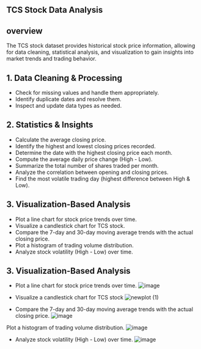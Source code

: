 ## TCS Stock Data Analysis
## overview 
The TCS stock dataset provides historical stock price information, allowing for data cleaning, statistical analysis, and visualization to gain insights into market trends and trading behavior.

## 1. Data Cleaning & Processing
- Check for missing values and handle them appropriately.
- Identify duplicate dates and resolve them.
- Inspect and update data types as needed.

## 2. Statistics & Insights
- Calculate the average closing price.
- Identify the highest and lowest closing prices recorded.
- Determine the date with the highest closing price each month.
- Compute the average daily price change (High - Low).
- Summarize the total number of shares traded per month.
- Analyze the correlation between opening and closing prices.
- Find the most volatile trading day (highest difference between High & Low).

## 3. Visualization-Based Analysis
- Plot a line chart for stock price trends over time.
- Visualize a candlestick chart for TCS stock.
- Compare the 7-day and 30-day moving average trends with the actual closing price.
- Plot a histogram of trading volume distribution.
- Analyze stock volatility (High - Low) over time.

## 3. Visualization-Based Analysis

- Plot a line chart for stock price trends over time.
![image](https://github.com/user-attachments/assets/87bc12aa-d4b2-42f5-8695-c5203afecc22)

- Visualize a candlestick chart for TCS stock
![newplot (1)](https://github.com/user-attachments/assets/30378185-32d5-42f8-b5fa-48d0a5c87c9c)

- Compare the 7-day and 30-day moving average trends with the actual closing price.
![image](https://github.com/user-attachments/assets/d6fa8a36-1476-4860-9447-c3bc449fefb6)

Plot a histogram of trading volume distribution.
![image](https://github.com/user-attachments/assets/cbeba9d9-3acf-4686-957f-0f4e26bcb740)

- Analyze stock volatility (High - Low) over time.
![image](https://github.com/user-attachments/assets/6e9f29fb-9f5d-4e85-86d1-5c260366c247)







